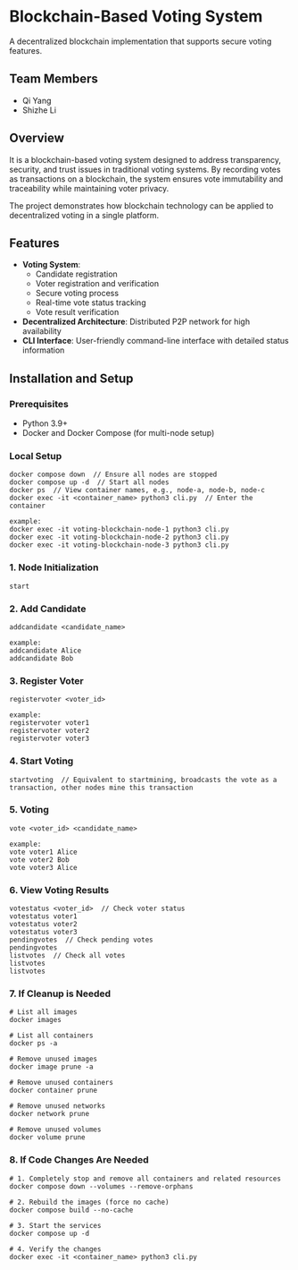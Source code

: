 # Blockchain-Based Voting System

A decentralized blockchain implementation that supports secure voting features.

## Team Members

- Qi Yang
- Shizhe Li

## Overview

It is a blockchain-based voting system designed to address transparency, security, and trust issues in traditional voting systems. By recording votes as transactions on a blockchain, the system ensures vote immutability and traceability while maintaining voter privacy.

The project demonstrates how blockchain technology can be applied to decentralized voting in a single platform.

## Features

- **Voting System**:
  - Candidate registration
  - Voter registration and verification
  - Secure voting process
  - Real-time vote status tracking
  - Vote result verification
- **Decentralized Architecture**: Distributed P2P network for high availability
- **CLI Interface**: User-friendly command-line interface with detailed status information

## Installation and Setup

### Prerequisites

- Python 3.9+
- Docker and Docker Compose (for multi-node setup)

### Local Setup

```
docker compose down  // Ensure all nodes are stopped
docker compose up -d  // Start all nodes
docker ps  // View container names, e.g., node-a, node-b, node-c
docker exec -it <container_name> python3 cli.py  // Enter the container

example:
docker exec -it voting-blockchain-node-1 python3 cli.py
docker exec -it voting-blockchain-node-2 python3 cli.py
docker exec -it voting-blockchain-node-3 python3 cli.py
```

### 1. Node Initialization

```
start
```

### 2. Add Candidate

```
addcandidate <candidate_name>

example:
addcandidate Alice
addcandidate Bob
```

### 3. Register Voter

```
registervoter <voter_id>

example:
registervoter voter1
registervoter voter2
registervoter voter3
```

### 4. Start Voting

```
startvoting  // Equivalent to startmining, broadcasts the vote as a transaction, other nodes mine this transaction
```

### 5. Voting

```
vote <voter_id> <candidate_name>

example:
vote voter1 Alice
vote voter2 Bob
vote voter3 Alice
```

### 6. View Voting Results

```
votestatus <voter_id>  // Check voter status
votestatus voter1
votestatus voter2
votestatus voter3
pendingvotes  // Check pending votes
pendingvotes
listvotes  // Check all votes
listvotes
listvotes
```

### 7. If Cleanup is Needed

```
# List all images
docker images

# List all containers
docker ps -a

# Remove unused images
docker image prune -a

# Remove unused containers
docker container prune

# Remove unused networks
docker network prune

# Remove unused volumes
docker volume prune
```

### 8. If Code Changes Are Needed

```
# 1. Completely stop and remove all containers and related resources
docker compose down --volumes --remove-orphans

# 2. Rebuild the images (force no cache)
docker compose build --no-cache

# 3. Start the services
docker compose up -d

# 4. Verify the changes
docker exec -it <container_name> python3 cli.py
```
